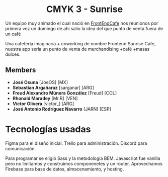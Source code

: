 <h1 align="center"> CMYK 3 - Sunrise</h1>

  Un equipo muy animado el cual nació en [FrontEndCafe](https://frontend.cafe/) nos reunionos por primera vez un domingo de ahí salio la idea del que punto de venta fuera de un café 

Una cafetería imaginaria + coworking de nombre Frontend Sunrise Cafe, nuestra app sería un punto de venta de merchandising +café +masas dulces.

## Members

- **José Osuna** [JoeOS] [MX]
- **Sebastian Argañaraz** [sarganar] [ARG]
- **Freud Alexandro Múnera González** [Freud] [COL]
- **Rhonald Maradey** [Mr.R] [VEN]
- **Víctor Olivera** [victor_] [ARG]
- **José Antonio Rodríguez Navarro** [JARN] [ESP]

# Tecnologías usadas
Figma para el diseño inicial.
Trello para administración.
Discord para comunicación.

Para programar se eligió Sass y la metodología BEM. Javascript fue vanilla pero no limitamos y construimos componenetes y un router.
Aprovechamos Firebase para base de datos, almacenamiento, y hosting.



